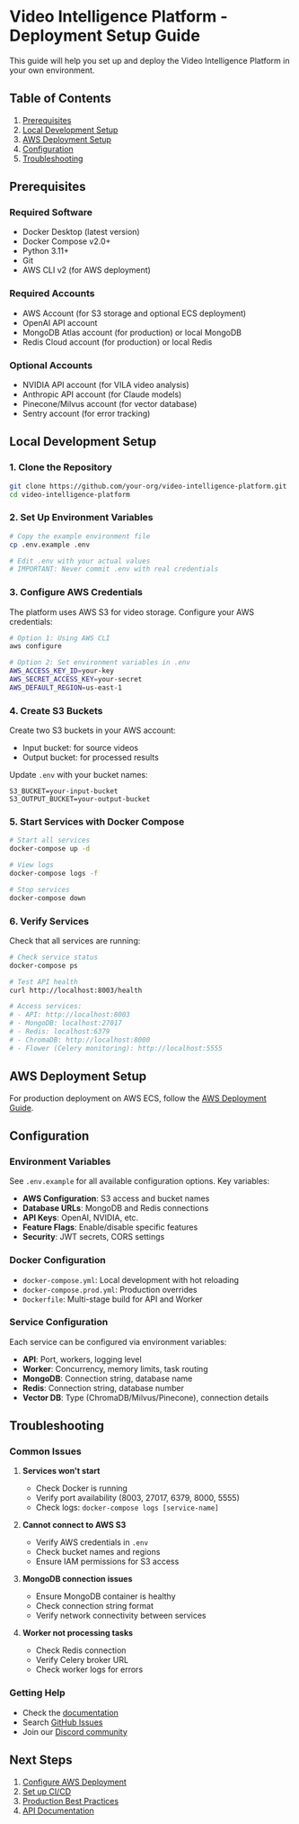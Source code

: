 # Video Intelligence Platform - Deployment Setup Guide

This guide will help you set up and deploy the Video Intelligence Platform in your own environment.

## Table of Contents

1. [Prerequisites](#prerequisites)
2. [Local Development Setup](#local-development-setup)
3. [AWS Deployment Setup](#aws-deployment-setup)
4. [Configuration](#configuration)
5. [Troubleshooting](#troubleshooting)

## Prerequisites

### Required Software

- Docker Desktop (latest version)
- Docker Compose v2.0+
- Python 3.11+
- Git
- AWS CLI v2 (for AWS deployment)

### Required Accounts

- AWS Account (for S3 storage and optional ECS deployment)
- OpenAI API account
- MongoDB Atlas account (for production) or local MongoDB
- Redis Cloud account (for production) or local Redis

### Optional Accounts

- NVIDIA API account (for VILA video analysis)
- Anthropic API account (for Claude models)
- Pinecone/Milvus account (for vector database)
- Sentry account (for error tracking)

## Local Development Setup

### 1. Clone the Repository

```bash
git clone https://github.com/your-org/video-intelligence-platform.git
cd video-intelligence-platform
```

### 2. Set Up Environment Variables

```bash
# Copy the example environment file
cp .env.example .env

# Edit .env with your actual values
# IMPORTANT: Never commit .env with real credentials
```

### 3. Configure AWS Credentials

The platform uses AWS S3 for video storage. Configure your AWS credentials:

```bash
# Option 1: Using AWS CLI
aws configure

# Option 2: Set environment variables in .env
AWS_ACCESS_KEY_ID=your-key
AWS_SECRET_ACCESS_KEY=your-secret
AWS_DEFAULT_REGION=us-east-1
```

### 4. Create S3 Buckets

Create two S3 buckets in your AWS account:
- Input bucket: for source videos
- Output bucket: for processed results

Update `.env` with your bucket names:
```
S3_BUCKET=your-input-bucket
S3_OUTPUT_BUCKET=your-output-bucket
```

### 5. Start Services with Docker Compose

```bash
# Start all services
docker-compose up -d

# View logs
docker-compose logs -f

# Stop services
docker-compose down
```

### 6. Verify Services

Check that all services are running:

```bash
# Check service status
docker-compose ps

# Test API health
curl http://localhost:8003/health

# Access services:
# - API: http://localhost:8003
# - MongoDB: localhost:27017
# - Redis: localhost:6379
# - ChromaDB: http://localhost:8000
# - Flower (Celery monitoring): http://localhost:5555
```

## AWS Deployment Setup

For production deployment on AWS ECS, follow the [AWS Deployment Guide](./aws-deployment.md).

## Configuration

### Environment Variables

See `.env.example` for all available configuration options. Key variables:

- **AWS Configuration**: S3 access and bucket names
- **Database URLs**: MongoDB and Redis connections
- **API Keys**: OpenAI, NVIDIA, etc.
- **Feature Flags**: Enable/disable specific features
- **Security**: JWT secrets, CORS settings

### Docker Configuration

- `docker-compose.yml`: Local development with hot reloading
- `docker-compose.prod.yml`: Production overrides
- `Dockerfile`: Multi-stage build for API and Worker

### Service Configuration

Each service can be configured via environment variables:

- **API**: Port, workers, logging level
- **Worker**: Concurrency, memory limits, task routing
- **MongoDB**: Connection string, database name
- **Redis**: Connection string, database number
- **Vector DB**: Type (ChromaDB/Milvus/Pinecone), connection details

## Troubleshooting

### Common Issues

1. **Services won't start**
   - Check Docker is running
   - Verify port availability (8003, 27017, 6379, 8000, 5555)
   - Check logs: `docker-compose logs [service-name]`

2. **Cannot connect to AWS S3**
   - Verify AWS credentials in `.env`
   - Check bucket names and regions
   - Ensure IAM permissions for S3 access

3. **MongoDB connection issues**
   - Ensure MongoDB container is healthy
   - Check connection string format
   - Verify network connectivity between services

4. **Worker not processing tasks**
   - Check Redis connection
   - Verify Celery broker URL
   - Check worker logs for errors

### Getting Help

- Check the [documentation](../README.md)
- Search [GitHub Issues](https://github.com/your-org/video-intelligence-platform/issues)
- Join our [Discord community](https://discord.gg/your-invite)

## Next Steps

1. [Configure AWS Deployment](./aws-deployment.md)
2. [Set up CI/CD](./github-actions-setup.md)
3. [Production Best Practices](./production-guide.md)
4. [API Documentation](../api/README.md)